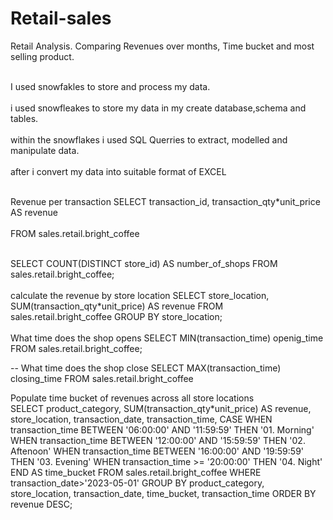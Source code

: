 # Retail-sales
Retail Analysis. Comparing Revenues over months, Time bucket and most selling product.

<br>I used snowfakles to  store and process my data. </br>
<br>i used snowfleakes to store my data in my create database,schema and tables.</br>
<br>within the snowflakes i used SQL Querries to extract, modelled and manipulate data.</br>
<br>after i convert my data into suitable format of EXCEL</br>

<br>Revenue per transaction 
SELECT transaction_id,
       transaction_qty*unit_price AS revenue  <br></br>
FROM sales.retail.bright_coffee</br>

<br> SELECT COUNT(DISTINCT store_id) AS number_of_shops
FROM sales.retail.bright_coffee;
</br>
<br>  calculate the revenue by store location 
SELECT store_location,
       SUM(transaction_qty*unit_price) AS revenue
FROM sales.retail.bright_coffee
GROUP BY store_location;
</br>
<br>
What time does the shop opens
SELECT MIN(transaction_time) openig_time
FROM sales.retail.bright_coffee;

-- What time does the shop close
SELECT MAX(transaction_time) closing_time
FROM sales.retail.bright_coffee</br>

Populate time bucket of revenues across all store locations
<br> SELECT product_category,
       SUM(transaction_qty*unit_price) AS revenue,
       store_location,
       transaction_date,
       transaction_time,
       CASE
            WHEN transaction_time BETWEEN '06:00:00' AND '11:59:59' THEN '01. Morning'
            WHEN transaction_time BETWEEN '12:00:00' AND '15:59:59' THEN '02. Aftenoon'
            WHEN transaction_time BETWEEN '16:00:00' AND '19:59:59' THEN '03. Evening'
            WHEN transaction_time >= '20:00:00'  THEN '04. Night'
        END AS time_bucket
FROM sales.retail.bright_coffee
WHERE transaction_date>'2023-05-01'
GROUP BY product_category,
         store_location,
         transaction_date,
         time_bucket,
         transaction_time
ORDER BY revenue DESC;</br>

